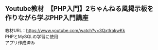 ## Youtube教材　【PHP入門】2ちゃんねる風掲示板を作りながら学ぶPHP入門講座
教材URL：https://www.youtube.com/watch?v=3QxtIrakwKk
<br>
PHPとMySQLの学習に使用  
アプリ作成済み
